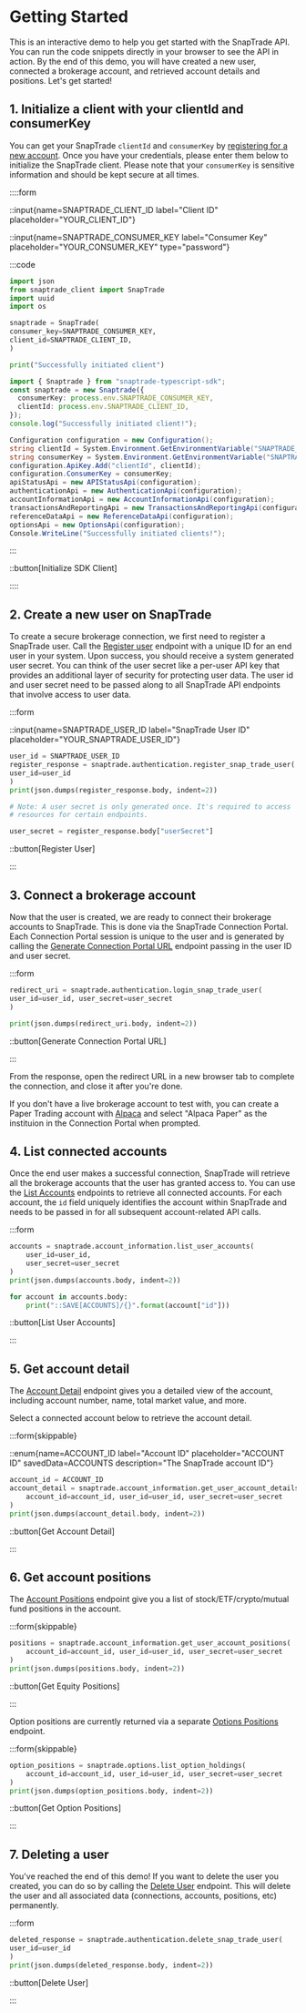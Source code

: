 # Getting Started

This is an interactive demo to help you get started with the SnapTrade API. You can run the code snippets directly in your browser to see the API in action. By the end of this demo, you will have created a new user, connected a brokerage account, and retrieved account details and positions. Let's get started!

## 1. Initialize a client with your clientId and consumerKey

You can get your SnapTrade `clientId` and `consumerKey` by [registering for a new account](https://dashboard.snaptrade.com/signup). Once you have your credentials, please enter them below to initialize the SnapTrade client. Please note that your `consumerKey` is sensitive information and should be kept secure at all times.

::::form

::input{name=SNAPTRADE_CLIENT_ID label="Client ID" placeholder="YOUR_CLIENT_ID"}

::input{name=SNAPTRADE_CONSUMER_KEY label="Consumer Key" placeholder="YOUR_CONSUMER_KEY" type="password"}

:::code

```python
import json
from snaptrade_client import SnapTrade
import uuid
import os

snaptrade = SnapTrade(
consumer_key=SNAPTRADE_CONSUMER_KEY,
client_id=SNAPTRADE_CLIENT_ID,
)

print("Successfully initiated client")
```

```typescript
import { Snaptrade } from "snaptrade-typescript-sdk";
const snaptrade = new Snaptrade({
  consumerKey: process.env.SNAPTRADE_CONSUMER_KEY,
  clientId: process.env.SNAPTRADE_CLIENT_ID,
});
console.log("Successfully initiated client!");
```

```csharp
Configuration configuration = new Configuration();
string clientId = System.Environment.GetEnvironmentVariable("SNAPTRADE_CLIENT_ID");
string consumerKey = System.Environment.GetEnvironmentVariable("SNAPTRADE_CONSUMER_KEY");
configuration.ApiKey.Add("clientId", clientId);
configuration.ConsumerKey = consumerKey;
apiStatusApi = new APIStatusApi(configuration);
authenticationApi = new AuthenticationApi(configuration);
accountInformationApi = new AccountInformationApi(configuration);
transactionsAndReportingApi = new TransactionsAndReportingApi(configuration);
referenceDataApi = new ReferenceDataApi(configuration);
optionsApi = new OptionsApi(configuration);
Console.WriteLine("Successfully initiated clients!");
```

:::

::button[Initialize SDK Client]

::::

## 2. Create a new user on SnapTrade

To create a secure brokerage connection, we first need to register a SnapTrade
user. Call the [Register
user](https://docs.snaptrade.com/reference/Authentication/Authentication_registerSnapTradeUser)
endpoint with a unique ID for an end user in your system.
Upon success, you should receive a system generated user secret.
You can think of the user secret like a per-user API key that provides an
additional layer of security for protecting user data. The user id and user
secret need to be passed along to all SnapTrade API endpoints that involve
access to user data.

:::form

::input{name=SNAPTRADE_USER_ID label="SnapTrade User ID" placeholder="YOUR_SNAPTRADE_USER_ID"}

```python
user_id = SNAPTRADE_USER_ID
register_response = snaptrade.authentication.register_snap_trade_user(
user_id=user_id
)
print(json.dumps(register_response.body, indent=2))

# Note: A user secret is only generated once. It's required to access
# resources for certain endpoints.

user_secret = register_response.body["userSecret"]
```

::button[Register User]

:::

## 3. Connect a brokerage account

Now that the user is created, we are ready to connect their brokerage accounts to SnapTrade. This is done via the SnapTrade Connection Portal. Each Connection Portal session is unique to the user and is generated by calling the [Generate Connection Portal URL](https://docs.snaptrade.com/reference/Authentication/Authentication_loginSnapTradeUser) endpoint passing in the user ID and user secret.

:::form

```python
redirect_uri = snaptrade.authentication.login_snap_trade_user(
user_id=user_id, user_secret=user_secret
)

print(json.dumps(redirect_uri.body, indent=2))
```

::button[Generate Connection Portal URL]

:::

From the response, open the redirect URL in a new browser tab to complete the connection, and close it after you're done.

If you don't have a live brokerage account to test with, you can create a Paper Trading account with [Alpaca](https://app.alpaca.markets/signup) and select "Alpaca Paper" as the instituion in the Connection Portal when prompted.


## 4. List connected accounts

Once the end user makes a successful connection, SnapTrade will retrieve all the brokerage accounts that the user has granted access to. You can use the [List Accounts](https://docs.snaptrade.com/reference/Account%20Information/AccountInformation_listUserAccounts) endpoints to retrieve all connected accounts. For each account, the `id` field uniquely identifies the account within SnapTrade and needs to be passed in for all subsequent account-related API calls.

:::form

```python
accounts = snaptrade.account_information.list_user_accounts(
    user_id=user_id,
    user_secret=user_secret
)
print(json.dumps(accounts.body, indent=2))

for account in accounts.body:
    print("::SAVE[ACCOUNTS]/{}".format(account["id"]))
```

::button[List User Accounts]

:::

## 5. Get account detail

The [Account Detail](https://docs.snaptrade.com/reference/Account%20Information/AccountInformation_getUserAccountDetails) endpoint gives you a detailed view of the account, including account number, name, total market value, and more.

Select a connected account below to retrieve the account detail.

:::form{skippable}

::enum{name=ACCOUNT_ID label="Account ID" placeholder="ACCOUNT ID" savedData=ACCOUNTS description="The SnapTrade account ID"}

```python
account_id = ACCOUNT_ID
account_detail = snaptrade.account_information.get_user_account_details(
    account_id=account_id, user_id=user_id, user_secret=user_secret
)
print(json.dumps(account_detail.body, indent=2))
```

::button[Get Account Detail]

:::

## 6. Get account positions

The [Account Positions](https://docs.snaptrade.com/reference/Account%20Information/AccountInformation_getUserAccountPositions) endpoint give you a list of stock/ETF/crypto/mutual fund positions in the account. 

:::form{skippable}

```python
positions = snaptrade.account_information.get_user_account_positions(
    account_id=account_id, user_id=user_id, user_secret=user_secret
)
print(json.dumps(positions.body, indent=2))
```

::button[Get Equity Positions]

:::

Option positions are currently returned via a separate [Options Positions](https://docs.snaptrade.com/reference/Options/Options_getUserAccountOptionPositions) endpoint.

:::form{skippable}

```python
option_positions = snaptrade.options.list_option_holdings(
    account_id=account_id, user_id=user_id, user_secret=user_secret
)
print(json.dumps(option_positions.body, indent=2))
```

::button[Get Option Positions]

:::

## 7. Deleting a user

You've reached the end of this demo! If you want to delete the user you created, you can do so by calling the [Delete User](https://docs.snaptrade.com/reference/Authentication/Authentication_deleteSnapTradeUser) endpoint. This will delete the user and all associated data (connections, accounts, positions, etc) permanently.

:::form

```python
deleted_response = snaptrade.authentication.delete_snap_trade_user(
user_id=user_id
)
print(json.dumps(deleted_response.body, indent=2))
```

::button[Delete User]

:::
